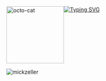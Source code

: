 <html lang="en">
    <body>
        <div style="display: flex">
            <div>
                <img src="https://octodex.github.com/images/daftpunktocat-guy.gif" alt="octo-cat" width="150px"/>
            </div>
            <div>
                <a href="https://git.io/typing-svg">
                    <img src="https://readme-typing-svg.demolab.com?font=Fira+Code&size=23&duration=2000&pause=200&color=FF9900&multiline=true&repeat=false&random=false&width=450&height=100&lines=Hi!+%F0%9F%91%8B+;I'm+Mick+Zeller." alt="Typing SVG"/>
                </a>
            </div>
        </div>
        <div>
            <p>
                <img src="https://komarev.com/ghpvc/?username=mickzeller&label=The%20Golden%20Tally&color=dbe000&style=flat" alt="mickzeller"/>
            </p>
        </div>
    </body>
</html>
